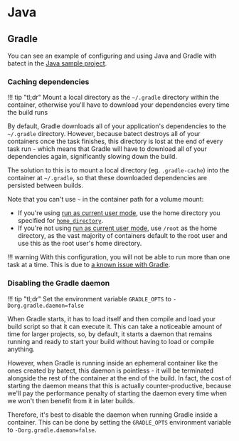 # Java

## Gradle

You can see an example of configuring and using Java and Gradle with batect in the [Java sample project](https://github.com/charleskorn/batect-sample-java).

### Caching dependencies

!!! tip "tl;dr"
    Mount a local directory as the `~/.gradle` directory within the container, otherwise you'll have to download your dependencies every time the build
    runs

By default, Gradle downloads all of your application's dependencies to the `~/.gradle` directory. However, because batect destroys all of your containers once
the task finishes, this directory is lost at the end of every task run - which means that Gradle will have to download all of your dependencies again,
significantly slowing down the build.

The solution to this is to mount a local directory (eg. `.gradle-cache`) into the container at `~/.gradle`, so that these downloaded dependencies are
persisted between builds.

Note that you can't use `~` in the container path for a volume mount:

* If you're using [run as current user mode](../tips/BuildArtifactsOwnedByRoot.md), use the home directory you specified for [`home_directory`](../config/Containers.md#run_as_current_user).
* If you're not using [run as current user mode](../tips/BuildArtifactsOwnedByRoot.md), use `/root` as the home directory, as the vast majority of containers
  default to the root user and use this as the root user's home directory.

!!! warning
    With this configuration, you will not be able to run more than one task at a time. This is due to [a known issue with Gradle](https://github.com/gradle/gradle/issues/851).

### Disabling the Gradle daemon

!!! tip "tl;dr"
    Set the environment variable `GRADLE_OPTS` to `-Dorg.gradle.daemon=false`

When Gradle starts, it has to load itself and then compile and load your build script so that it can execute it. This can take a noticeable amount of time for
larger projects, so, by default, it starts a daemon that remains running and ready to start your build without having to load or compile anything.

However, when Gradle is running inside an ephemeral container like the ones created by batect, this daemon is pointless - it will be terminated alongside the
rest of the container at the end of the build. In fact, the cost of starting the daemon means that this is actually counter-productive, because we'll pay the
performance penalty of starting the daemon every time when we won't then benefit from it in later builds.

Therefore, it's best to disable the daemon when running Gradle inside a container. This can be done by setting the `GRADLE_OPTS` environment variable to
`-Dorg.gradle.daemon=false`.
